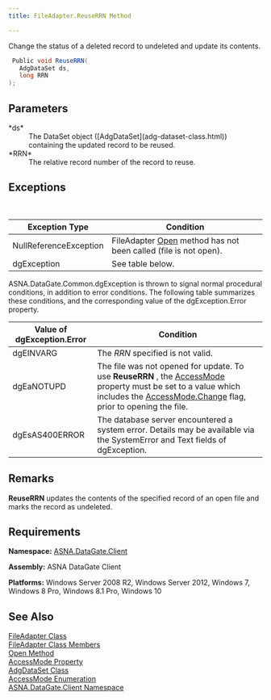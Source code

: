 ```yaml
---
title: FileAdapter.ReuseRRN Method

---
```


Change the status of a deleted record to undeleted and update its contents. 

```cs
 Public void ReuseRRN(
   AdgDataSet ds,
   long RRN
);
```

## Parameters

<dl>
        <dt>
 *ds* 
        </dt>
        <dd>The DataSet object ([AdgDataSet](adg-dataset-class.html)) containing 
						the updated record to be reused. </dd>
        <dt>
 *RRN* 
        </dt>
        <dd>		The relative record number of the record to reuse.
							</dd>
</dl>

## Exceptions

<br />



| Exception Type | Condition |
| ---- | ---- |
| NullReferenceException | FileAdapter [Open](file-adapter-class-open-method.html) method has not been called (file is not open). |
| dgException | See table below. |



ASNA.DataGate.Common.dgException is thrown to signal normal procedural conditions, in addition to error conditions. The following table summarizes these conditions, and the corresponding value of the dgException.Error property.
<br />



| Value of dgException.Error | Condition |
| ---- | ---- |
| dgEINVARG | The *RRN* specified is not valid. |
| dgEaNOTUPD | The file was not opened for update. To use **ReuseRRN** , the [ AccessMode](file-adapter-class-access-mode-property.html) property must be set to a value which includes the [ AccessMode.Change](access-mode-enumeration.html) flag, prior to opening the file. |
| dgEsAS400ERROR | The database server encountered a system error. Details may be available via the SystemError and Text fields of dgException. |



## Remarks

<span> **ReuseRRN** </span> updates the contents of the specified record of an open file and marks the record as undeleted.
## Requirements

**Namespace:** [ASNA.DataGate.Client](datagate-client-namespace.html) 

**Assembly:** ASNA DataGate Client

**Platforms:** Windows Server 2008 R2, Windows Server 2012, Windows 7, Windows 8 Pro, Windows 8.1 Pro, Windows 10
## See Also


[FileAdapter Class](file-adapter-class.html)
      <br />
[FileAdapter Class Members](file-adapter-members.html)
      <br />
[Open Method](file-adapter-class-open-method.html)
      <br />
[AccessMode Property](file-adapter-class-access-mode-property.html)
      <br />
[AdgDataSet Class](adg-dataset-class.html)
      <br />
[AccessMode Enumeration](access-mode-enumeration.html)
      <br />
[ASNA.DataGate.Client Namespace](datagate-client-namespace.html)

